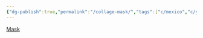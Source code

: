 ```yaml
---
{"dg-publish":true,"permalink":"/collage-mask/","tags":["c/mexico","c/yellow","c/brown","c/flat-background","c/red","c/cut-over","c/pattern","c/mask"],"created":"2024-01-03T17:10:12.232-05:00","updated":"2024-01-03T17:10:50.653-05:00"}
---
```



[Mask](https://www.instagram.com/p/CK4W4TlhsUl/)
